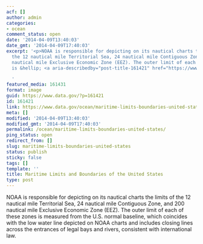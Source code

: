```yaml
---
acf: []
author: admin
categories:
- ocean
comment_status: open
date: '2014-04-09T13:40:03'
date_gmt: '2014-04-09T17:40:03'
excerpt: '<p>NOAA is responsible for depicting on its nautical charts the limits of
  the 12 nautical mile Territorial Sea, 24 nautical mile Contiguous Zone, and 200
  nautical mile Exclusive Economic Zone (EEZ). The outer limit of each of these zones
  is &hellip; <a aria-describedby="post-title-161421" href="https://www.data.gov/ocean/maritime-limits-boundaries-united-states/">Continued</a></p>

  '
featured_media: 161431
format: image
guid: https://www.data.gov/?p=161421
id: 161421
link: https://www.data.gov/ocean/maritime-limits-boundaries-united-states/
meta: []
modified: '2014-04-09T13:40:03'
modified_gmt: '2014-04-09T17:40:03'
permalink: /ocean/maritime-limits-boundaries-united-states/
ping_status: open
redirect_from: []
slug: maritime-limits-boundaries-united-states
status: publish
sticky: false
tags: []
template: ''
title: Maritime Limits and Boundaries of the United States
type: post
---
```

NOAA is responsible for depicting on its nautical charts the limits of the 12 nautical mile Territorial Sea, 24 nautical mile Contiguous Zone, and 200 nautical mile Exclusive Economic Zone (EEZ). The outer limit of each of these zones is measured from the U.S. normal baseline, which coincides with the low water line depicted on NOAA charts and includes closing lines across the entrances of legal bays and rivers, consistent with international law. 


